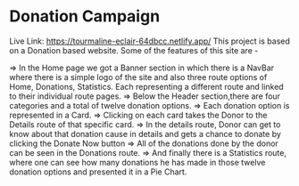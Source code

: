 # Donation Campaign
Live Link: https://tourmaline-eclair-64dbcc.netlify.app/
This project is based on a Donation based website. Some of the features of this site are -

=> In the Home page we got a Banner section in which there is a NavBar where there is a simple logo of the site and also three route options of Home, Donations, Statistics. Each representing a different route and linked to their individual route pages.
=> Below the Header section,there are four categories and a total of twelve donation options.
=> Each donation option is represented in a Card.
=> Clicking on each card takes the Donor to the Details route of that specific card.
=> In the details route, Donor can get to know about that donation cause in details and gets a chance to donate by clicking the Donate Now button
=> All of the donations done by the donor can be seen in the Donations route.
=> And finally there is a Statistics route, where one can see how many donations he has made in those twelve donation options and presented it in a Pie Chart.
